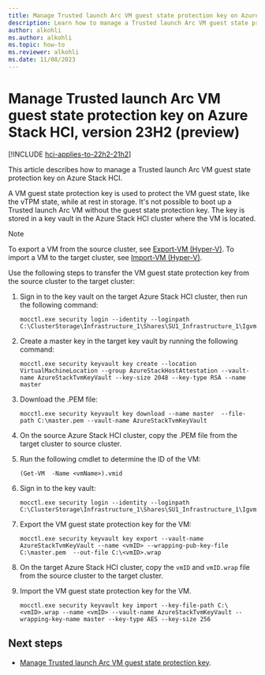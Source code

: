 ```yaml
---
title: Manage Trusted launch Arc VM guest state protection key on Azure Stack HCI, version 23H2 (preview)
description: Learn how to manage a Trusted launch Arc VM guest state protection key on Azure Stack HCI, version 23H2 (preview).
author: alkohli
ms.author: alkohli
ms.topic: how-to
ms.reviewer: alkohli
ms.date: 11/08/2023
---
```


# Manage Trusted launch Arc VM guest state protection key on Azure Stack HCI, version 23H2 (preview)

[!INCLUDE [hci-applies-to-22h2-21h2](../../includes/hci-applies-to-23h2.md)]

This article describes how to manage a Trusted launch Arc VM guest state protection key on Azure Stack HCI.

A VM guest state protection key is used to protect the VM guest state, like the vTPM state, while at rest in storage. It's not possible to boot up a Trusted launch Arc VM without the guest state protection key. The key is stored in a key vault in the Azure Stack HCI cluster where the VM is located.

> [!NOTE]
> To export a VM from the source cluster, see [Export-VM (Hyper-V)](/powershell/module/hyper-v/export-vm). To import a VM to the target cluster, see [Import-VM (Hyper-V)](/powershell/module/hyper-v/import-vm).

Use the following steps to transfer the VM guest state protection key from the source cluster to the target cluster:

1. Sign in to the key vault on the target Azure Stack HCI cluster, then run the following command:

   ```azurepowershell
   mocctl.exe security login --identity --loginpath C:\ClusterStorage\Infrastructure_1\Shares\SU1_Infrastructure_1\IgvmAgent\Credentials\AzureStackIgvmAgentMocStackIdentity.yaml
   ```

1. Create a master key in the target key vault by running the following command:

   ```azurepowershell
   mocctl.exe security keyvault key create --location VirtualMachineLocation --group AzureStackHostAttestation --vault-name AzureStackTvmKeyVault --key-size 2048 --key-type RSA --name master
   ```

1. Download the .PEM file:

   ```azurepowershell
   mocctl.exe security keyvault key download --name master  --file-path C:\master.pem --vault-name AzureStackTvmKeyVault
   ```

1. On the source Azure Stack HCI cluster, copy the .PEM file from the target cluster to source cluster.

1. Run the following cmdlet to determine the ID of the VM:

   ```azurepowershell
   (Get-VM  -Name <vmName>).vmid  
   ```

1. Sign in to the key vault:

   ```azurepowershell
   mocctl.exe security login --identity --loginpath C:\ClusterStorage\Infrastructure_1\Shares\SU1_Infrastructure_1\IgvmAgent\Credentials\AzureStackIgvmAgentMocStackIdentity.yaml  
   ```

1. Export the VM guest state protection key for the VM:

   ```azurepowershell
   mocctl.exe security keyvault key export --vault-name AzureStackTvmKeyVault --name <vmID> --wrapping-pub-key-file C:\master.pem  --out-file C:\<vmID>.wrap  
   ```

1. On the target Azure Stack HCI cluster, copy the `vmID` and `vmID.wrap` file from the source cluster to the target cluster.

1. Import the VM guest state protection key for the VM.

   ```azurepowershell
   mocctl.exe security keyvault key import --key-file-path C:\<vmID>.wrap --name <vmID> --vault-name AzureStackTvmKeyVault --wrapping-key-name master --key-type AES --key-size 256
   ```

## Next steps

- [Manage Trusted launch Arc VM guest state protection key](trusted-launch-vm-import-key.md).
